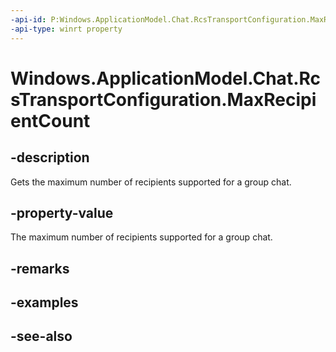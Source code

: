 ----api-id: P:Windows.ApplicationModel.Chat.RcsTransportConfiguration.MaxRecipientCount
-api-type: winrt property
---<!-- Property syntaxpublic int MaxRecipientCount { get; }--># Windows.ApplicationModel.Chat.RcsTransportConfiguration.MaxRecipientCount## -descriptionGets the maximum number of recipients supported for a group chat.## -property-valueThe maximum number of recipients supported for a group chat.## -remarks## -examples## -see-also